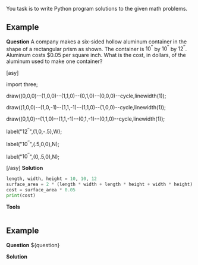 You task is to write Python program solutions to the given math problems.


## Example
**Question**
A company makes a six-sided hollow aluminum container in the shape of a rectangular prism as shown. The container is $10^{''}$ by $10^{''}$ by $12^{''}$. Aluminum costs $\$0.05$ per square inch. What is the cost, in dollars, of the aluminum used to make one container?

[asy]

import three;

draw((0,0,0)--(1,0,0)--(1,1,0)--(0,1,0)--(0,0,0)--cycle,linewidth(1));

draw((1,0,0)--(1,0,-1)--(1,1,-1)--(1,1,0)--(1,0,0)--cycle,linewidth(1));

draw((0,1,0)--(1,1,0)--(1,1,-1)--(0,1,-1)--(0,1,0)--cycle,linewidth(1));

label("$12^{''}$",(1,0,-.5),W);

label("$10^{''}$",(.5,0,0),N);

label("$10^{''}$",(0,.5,0),N);

[/asy]
**Solution**
```python
length, width, height = 10, 10, 12
surface_area = 2 * (length * width + length * height + width * height)
cost = surface_area * 0.05
print(cost)
```
**Tools**
```python
```


## Example
**Question**
${question}

**Solution**
